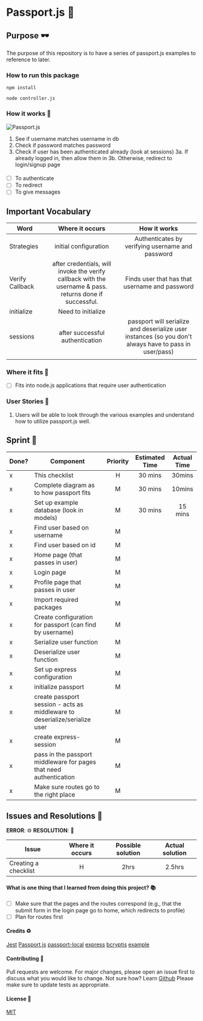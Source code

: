 # Passport.js :rocket:

## Purpose :dark_sunglasses:

The purpose of this repository is to have a series of passport.js examples to reference to later.

### How to run this package

```
npm install
```

```
node controller.js
```

### How it works :open_book:

![Passport.js](https://www.dropbox.com/s/4jew8ek5yfotopf/Passport.js.png?raw=1)

1. See if username matches username in db
2. Check if password matches password
3. Check if user has been authenticated already (look at sessions)
   3a. If already logged in, then allow them in
   3b. Otherwise, redirect to login/signup page

####

- [ ] To authenticate
- [ ] To redirect
- [ ] To give messages

## Important Vocabulary

| Word            |                                             Where it occurs                                              |                                              How it works                                              |
| --------------- | :------------------------------------------------------------------------------------------------------: | :----------------------------------------------------------------------------------------------------: |
| Strategies      |                                          initial configuration                                           |                            Authenticates by verifying username and password                            |
| Verify Callback | after credentials, will invoke the verify callback with the username & pass. returns done if successful. |                             Finds user that has that username and password                             |
| initialize      |                                            Need to initialize                                            |                                                                                                        |
| sessions        |                                     after successful authentication                                      | passport will serialize and deserialize user instances (so you don't always have to pass in user/pass) |
|                 |                                                                                                          |                                                                                                        |

### Where it fits :paperclip:

- [ ] Fits into node.js applications that require user authentication

### User Stories :telescope:

1. Users will be able to look through the various examples and understand how to utilize passport.js well.

## Sprint :athletic_shoe:

| Done? | Component                                                                  | Priority | Estimated Time | Actual Time |
| ----- | -------------------------------------------------------------------------- | :------: | :------------: | :---------: |
| x     | This checklist                                                             |    H     |    30 mins     |   30mins    |
| x     | Complete diagram as to how passport fits                                   |    M     |    30 mins     |   10mins    |
| x     | Set up example database (look in models)                                   |    M     |    30 mins     |   15 mins   |
| x     | Find user based on username                                                |    M     |                |             |
| x     | Find user based on id                                                      |    M     |                |             |
| x     | Home page (that passes in user)                                            |    M     |                |             |
| x     | Login page                                                                 |    M     |                |             |
| x     | Profile page that passes in user                                           |    M     |                |             |
| x     | Import required packages                                                   |    M     |                |             |
| x     | Create configuration for passport (can find by username)                   |    M     |                |             |
| x     | Serialize user function                                                    |    M     |                |             |
| x     | Deserialize user function                                                  |    M     |                |             |
| x     | Set up express configuration                                               |    M     |                |             |
| x     | initialize passport                                                        |    M     |                |             |
| x     | create passport session - acts as middleware to deserialize/serialize user |    M     |                |             |
| x     | create express-session                                                     |    M     |                |             |
| x     | pass in the passport middleware for pages that need authentication         |    M     |                |             |
| x     | Make sure routes go to the right place                                     |    M     |                |             |

## Issues and Resolutions :flashlight:

**ERROR**: :gear:
**RESOLUTION**: :key:

| Issue                | Where it occurs | Possible solution | Actual solution |
| -------------------- | :-------------: | :---------------: | :-------------: |
| Creating a checklist |        H        |       2hrs        |     2.5hrs      |

#### What is one thing that I learned from doing this project? :books:

- [ ] Make sure that the pages and the routes correspond (e.g., that the submit form in the login page go to home, which redirects to profile)
- [ ] Plan for routes first

#### Credits :recycle:

[Jest](https://jestjs.io/)
[Passport.js](http://www.passportjs.org/)
[passport-local](https://github.com/jaredhanson/passport-local)
[express]()
[bcryptjs](https://www.npmjs.com/package/bcryptjs)
[example](https://github.com/passport/express-4.x-local-example/blob/master/db/users.js)

#### Contributing :round_pushpin:

Pull requests are welcome. For major changes, please open an issue first to discuss what you would like to change.
Not sure how? Learn [Github](https://www.youtube.com/watch?v=3RjQznt-8kE&list=PL4cUxeGkcC9goXbgTDQ0n_4TBzOO0ocPR)
Please make sure to update tests as appropriate.

#### License :memo:

[MIT](https://choosealicense.com/licenses/mit/)
